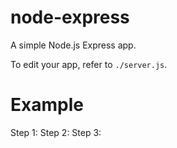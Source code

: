 # node-express

A simple Node.js Express app.

To edit your app, refer to `./server.js`.

# Example
Step 1:
Step 2:
Step 3: